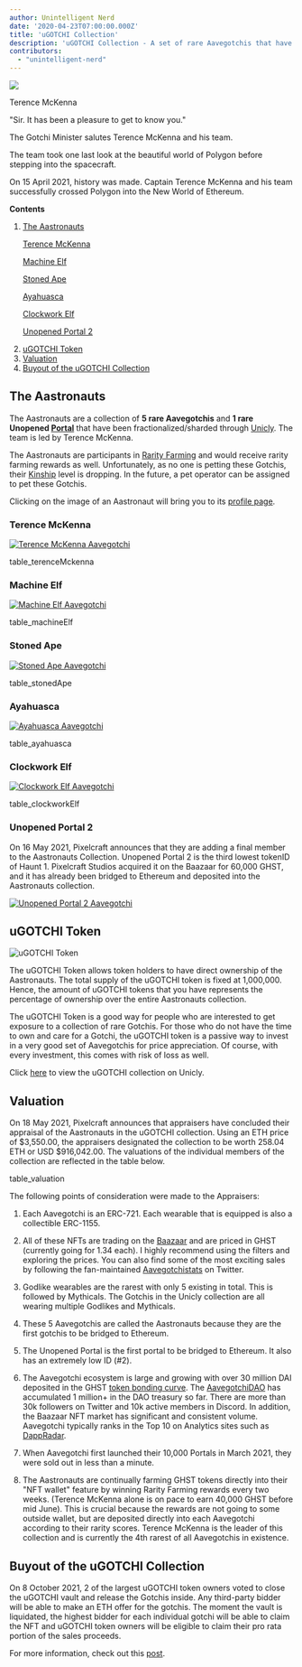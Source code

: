 ```yaml
---
author: Unintelligent Nerd
date: '2020-04-23T07:00:00.000Z'
title: 'uGOTCHI Collection'
description: 'uGOTCHI Collection - A set of rare Aavegotchis that have been fractionalized/sharded through Unicly'
contributors:
  - "unintelligent-nerd"
---
```


<div class="headerImageContainer">
<img class="headerImage" src="/ugotchi/terence-mckenna.svg">
<p class="headerImageText">Terence McKenna</p>
</div>

"Sir. It has been a pleasure to get to know you."

The Gotchi Minister salutes Terence McKenna and his team.

The team took one last look at the beautiful world of Polygon before stepping into the spacecraft.

On 15 April 2021, history was made. Captain Terence McKenna and his team successfully crossed Polygon into the New World of Ethereum.

<div class="contentsBox">

**Contents**

<ol>
<li><a href=#the-aastronauts>The Aastronauts</a></li>
<p><a href=#terence-mckenna>Terence McKenna</a></p>
<p><a href=#machine-elf>Machine Elf</a></p>
<p><a href=#stoned-ape>Stoned Ape</a></p>
<p><a href=#ayahuasca>Ayahuasca</a></p>
<p><a href=#clockwork-elf>Clockwork Elf</a></p>
<p><a href=#unopened-portal-2>Unopened Portal 2</a></p>
<li><a href=#ugotchi-token>uGOTCHI Token</a></li>
<li><a href=#valuation>Valuation</a></li>
<li><a href=#buyout-of-the-ugotchi-collection>Buyout of the uGOTCHI Collection</a></li>
</ol>

</div>

## The Aastronauts

The Aastronauts are a collection of **5 rare Aavegotchis** and **1 rare Unopened [Portal](/portals)** that have been fractionalized/sharded through [Unicly](https://www.unic.ly/). The team is led by Terence McKenna.

The Aastronauts are participants in [Rarity Farming](/rarity-farming) and would receive rarity farming rewards as well. Unfortunately, as no one is petting these Gotchis, their [Kinship](/traits#kinship) level is dropping. In the future, a pet operator can be assigned to pet these Gotchis.

Clicking on the image of an Aastronaut will bring you to its [profile page](/aavegotchi-profile).

### Terence McKenna

<a href="https://aavegotchi.com/gotchi/1549" target="_blank"><img src = "/ugotchi/terence-mckenna.svg" alt = "Terence McKenna Aavegotchi"></a>

table_terenceMckenna

### Machine Elf

<a href="https://aavegotchi.com/gotchi/8062" target="_blank"><img src = "/ugotchi/machine-elf.svg" alt = "Machine Elf Aavegotchi"></a>

table_machineElf

### Stoned Ape

<a href="https://aavegotchi.com/gotchi/4479" target="_blank"><img src = "/ugotchi/stoned-ape.svg" alt = "Stoned Ape Aavegotchi"></a>

table_stonedApe

### Ayahuasca

<a href="https://aavegotchi.com/gotchi/9106" target="_blank"><img src = "/ugotchi/ayahuasca.svg" alt = "Ayahuasca Aavegotchi"></a>

table_ayahuasca

### Clockwork Elf

<a href="https://aavegotchi.com/gotchi/1306" target="_blank"><img src = "/ugotchi/clockwork-elf.svg" alt = "Clockwork Elf Aavegotchi"></a>

table_clockworkElf

### Unopened Portal 2

On 16 May 2021, Pixelcraft announces that they are adding a final member to the Aastronauts Collection. Unopened Portal 2 is the third lowest tokenID of Haunt 1. Pixelcraft Studios acquired it on the Baazaar for 60,000 GHST, and it has already been bridged to Ethereum and deposited into the Aastronauts collection.

<a href="https://aavegotchi.com/portal/2" target="_blank"><img src = "/ugotchi/unopened-portal-2.svg" alt = "Unopened Portal 2 Aavegotchi"></a>

## uGOTCHI Token

<img src = "/ugotchi/ugotchi-token.svg" alt = "uGOTCHI Token" />

The uGOTCHI Token allows token holders to have direct ownership of the Aastronauts. The total supply of the uGOTCHI token is fixed at 1,000,000. Hence, the amount of uGOTCHI tokens that you have represents the percentage of ownership over the entire Aastronauts collection.

The uGOTCHI Token is a good way for people who are interested to get exposure to a collection of rare Gotchis. For those who do not have the time to own and care for a Gotchi, the uGOTCHI token is a passive way to invest in a very good set of Aavegotchis for price appreciation. Of course, with every investment, this comes with risk of loss as well.

Click [here](https://www.app.unic.ly/#/utoken-contract/0x30c2a84aed6db30e31cf4d7059b1836c12c68068) to view the uGOTCHI collection on Unicly.

## Valuation

On 18 May 2021, Pixelcraft announces that appraisers have concluded their appraisal of the Aastronauts in the uGOTCHI collection. Using an ETH price of $3,550.00, the appraisers designated the collection to be worth 258.04 ETH or USD $916,042.00. The valuations of the individual members of the collection are reflected in the table below.

table_valuation

The following points of consideration were made to the Appraisers:

1. Each Aavegotchi is an ERC-721. Each wearable that is equipped is also a collectible ERC-1155.

2. All of these NFTs are trading on the [Baazaar](/baazaar) and are priced in GHST (currently going for 1.34 each). I highly recommend using the filters and exploring the prices. You can also find some of the most exciting sales by following the fan-maintained [Aavegotchistats](https://twitter.com/GotchiStats) on Twitter.

3. Godlike wearables are the rarest with only 5 existing in total. This is followed by Mythicals. The Gotchis in the Unicly collection are all wearing multiple Godlikes and Mythicals.

4. These 5 Aavegotchis are called the Aastronauts because they are the first gotchis to be bridged to Ethereum.

5. The Unopened Portal is the first portal to be bridged to Ethereum. It also has an extremely low ID (#2).

6. The Aavegotchi ecosystem is large and growing with over 30 million DAI deposited in the GHST [token bonding curve](/curve). The [AavegotchiDAO](/dao) has accumulated 1 million+ in the DAO treasury so far. There are more than 30k followers on Twitter and 10k active members in Discord. In addition, the Baazaar NFT market has significant and consistent volume. Aavegotchi typically ranks in the Top 10 on Analytics sites such as [DappRadar](https://dappradar.com/).

7. When Aavegotchi first launched their 10,000 Portals in March 2021, they were sold out in less than a minute.

8. The Aastronauts are continually farming GHST tokens directly into their "NFT wallet" feature by winning Rarity Farming rewards every two weeks. (Terence McKenna alone is on pace to earn 40,000 GHST before mid June). This is crucial because the rewards are not going to some outside wallet, but are deposited directly into each Aavegotchi according to their rarity scores. Terence McKenna is the leader of this collection and is currently the 4th rarest of all Aavegotchis in existence.

## Buyout of the uGOTCHI Collection

On 8 October 2021, 2 of the largest uGOTCHI token owners voted to close the uGOTCHI vault and release the Gotchis inside. Any third-party bidder will be able to make an ETH offer for the gotchis. The moment the vault is liquidated, the highest bidder for each individual gotchi will be able to claim the NFT and uGOTCHI token owners will be eligible to claim their pro rata portion of the sales proceeds.

For more information, check out this [post](https://medium.com/unicly/countdown-for-the-aavegotchi-aastronauts-aauction-940972456277).